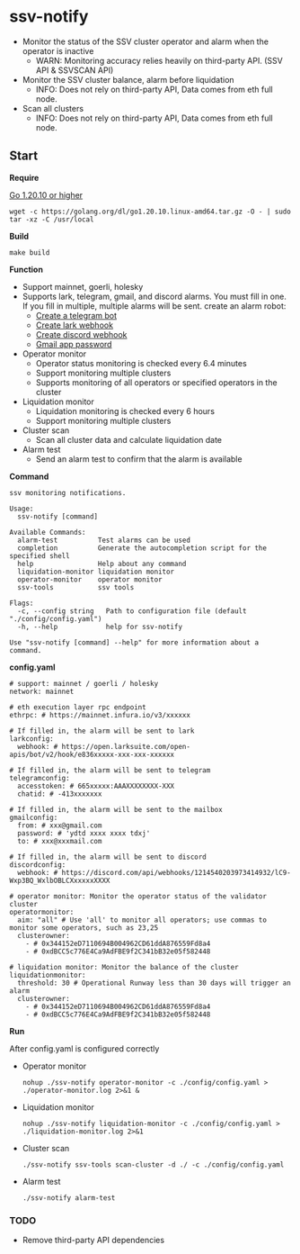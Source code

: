 # ssv-notify

- Monitor the status of the SSV cluster operator and alarm when the operator is inactive
  - WARN: Monitoring accuracy relies heavily on third-party API. (SSV API & SSVSCAN API)
- Monitor the SSV cluster balance, alarm before liquidation
  - INFO: Does not rely on third-party API, Data comes from eth full node.
- Scan all clusters
  - INFO: Does not rely on third-party API, Data comes from eth full node.

## Start

**Require**

[Go 1.20.10 or higher](https://golang.org/dl/)

```
wget -c https://golang.org/dl/go1.20.10.linux-amd64.tar.gz -O - | sudo tar -xz -C /usr/local
```

**Build**

```
make build
```

**Function**

- Support mainnet, goerli, holesky
- Supports lark, telegram, gmail, and discord alarms. You must fill in one. If you fill in multiple, multiple alarms will be sent. create an alarm robot:
  - [Create a telegram bot](https://telegram.me/botfather)
  - [Create lark webhook](https://open.larksuite.com/document/client-docs/bot-v3/add-custom-bot)
  - [Create discord webhook](https://support.discord.com/hc/en-us/articles/228383668-Intro-to-Webhooks)
  - [Gmail app password](https://support.google.com/accounts/answer/185833)
- Operator monitor
  - Operator status monitoring is checked every 6.4 minutes
  - Support monitoring multiple clusters
  - Supports monitoring of all operators or specified operators in the cluster
- Liquidation monitor
  - Liquidation monitoring is checked every 6 hours
  - Support monitoring multiple clusters
- Cluster scan
  - Scan all cluster data and calculate liquidation date
- Alarm test
  - Send an alarm test to confirm that the alarm is available

**Command**

```
ssv monitoring notifications.

Usage:
  ssv-notify [command]

Available Commands:
  alarm-test          Test alarms can be used
  completion          Generate the autocompletion script for the specified shell
  help                Help about any command
  liquidation-monitor liquidation monitor
  operator-monitor    operator monitor
  ssv-tools           ssv tools

Flags:
  -c, --config string   Path to configuration file (default "./config/config.yaml")
  -h, --help            help for ssv-notify

Use "ssv-notify [command] --help" for more information about a command.
```

**config.yaml**

```
# support: mainnet / goerli / holesky
network: mainnet

# eth execution layer rpc endpoint
ethrpc: # https://mainnet.infura.io/v3/xxxxxx

# If filled in, the alarm will be sent to lark
larkconfig:
  webhook: # https://open.larksuite.com/open-apis/bot/v2/hook/e836xxxxx-xxx-xxx-xxxxxx

# If filled in, the alarm will be sent to telegram
telegramconfig:
  accesstoken: # 665xxxxx:AAAXXXXXXXX-XXX
  chatid: # -413xxxxxxx

# If filled in, the alarm will be sent to the mailbox
gmailconfig:
  from: # xxx@gmail.com
  password: # 'ydtd xxxx xxxx tdxj'
  to: # xxx@xxxmail.com

# If filled in, the alarm will be sent to discord
discordconfig:
  webhook: # https://discord.com/api/webhooks/1214540203973414932/lC9-Wxp3BQ_WxlbOBLCXxxxxxXXXX

# operator monitor: Monitor the operator status of the validator cluster
operatormonitor:
  aim: "all" # Use 'all' to monitor all operators; use commas to monitor some operators, such as 23,25
  clusterowner:
    - # 0x344152eD7110694B004962CD61ddA876559Fd8a4
    - # 0xdBCC5c776E4Ca9AdFBE9f2C341bB32e05f582448

# liquidation monitor: Monitor the balance of the cluster
liquidationmonitor:
  threshold: 30 # Operational Runway less than 30 days will trigger an alarm
  clusterowner:
    - # 0x344152eD7110694B004962CD61ddA876559Fd8a4
    - # 0xdBCC5c776E4Ca9AdFBE9f2C341bB32e05f582448
```

**Run**

After config.yaml is configured correctly

- Operator monitor

  ```
  nohup ./ssv-notify operator-monitor -c ./config/config.yaml > ./operator-monitor.log 2>&1 &
  ```

- Liquidation monitor

  ```
  nohup ./ssv-notify liquidation-monitor -c ./config/config.yaml > ./liquidation-monitor.log 2>&1
  ```

- Cluster scan

  ```
  ./ssv-notify ssv-tools scan-cluster -d ./ -c ./config/config.yaml
  ```

- Alarm test

  ```
  ./ssv-notify alarm-test
  ```

  

### TODO

- Remove third-party API dependencies
